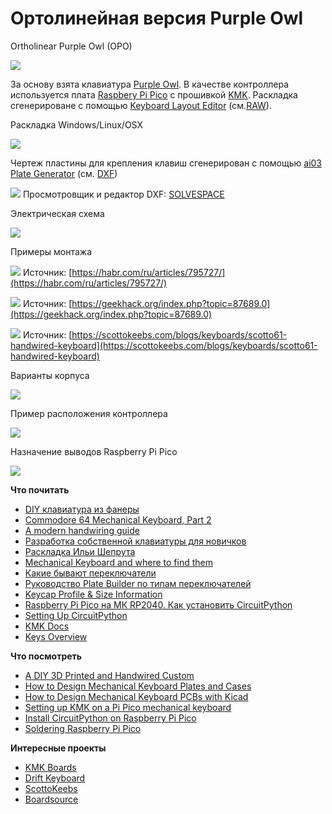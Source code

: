 #  Ортолинейная версия Purple Owl
Ortholinear Purple Owl (OPO)

![](assets/dark.jpg)

За основу взята клавиатура [Purple Owl](https://github.com/SonalPinto/purple-owl).
В качестве контроллера используется плата [Raspbery Pi Pico](https://www.raspberrypi.com/products/raspberry-pi-pico/) с прошивкой [KMK](https://github.com/KMKfw/kmk_firmware). Раскладка сгенерироване с помощью [Keyboard Layout Editor](http://www.keyboard-layout-editor.com/#/gists/5cc3faeed62e0535db84b48822869d70) (cм.[RAW](https://github.com/wowaka/opo/blob/main/kle.txt)).

Раскладка Windows/Linux/OSX

![](assets/win3.png)

Чертеж пластины для крепления клавиш сгенерирован с помощью [ai03 Plate Generator](https://kbplate.ai03.com/) (см. [DXF](assets/plate.dxf))

![](assets/plate.svg)
Просмотровщик и редактор DXF: [SOLVESPACE](https://solvespace.com/index.pl)

Электрическая схема

![](assets/schema3.png)

Примеры монтажа

![](assets/mount.png)
Источник: [https://habr.com/ru/articles/795727/](https://habr.com/ru/articles/795727/)

![](assets/mount2.png)
Источник: [https://geekhack.org/index.php?topic=87689.0](https://geekhack.org/index.php?topic=87689.0)

![](assets/mount3.png)
Источник: [https://scottokeebs.com/blogs/keyboards/scotto61-handwired-keyboard](https://scottokeebs.com/blogs/keyboards/scotto61-handwired-keyboard)

Варианты корпуса

![](assets/mounting.png)

Пример расположения контроллера

![](assets/arrangement.jpeg)

Назначение выводов Raspberry Pi Pico 

![](assets/pinout.svg)

**Что почитать**
- [DIY клавиатура из фанеры](https://habr.com/ru/articles/795727/)
- [Commodore 64 Mechanical Keyboard, Part 2](https://bestguy.github.io/site/keyboard/2018/01/09/c64part2.html)
- [A modern handwiring guide](https://geekhack.org/index.php?topic=87689.0)
- [Разработка собственной клавиатуры для новичков](https://mkbd.ru/post/make-own-custom-keyboard/)
- [Раскладка Ильи Шепрута](https://optozorax.github.io/p/my-keyboard-layout/)
- [Mechanical Keyboard and where to find them](https://github.com/kaos-XIII/List-Mechanical-Keyboard)
- [Какие бывают переключатели](https://geekboards.ru/page/mechanical_switches_v2)
- [Руководство Plate Builder по типам переключателей](http://builder-docs.swillkb.com/features/#switch-type)
- [Keycap Profile & Size Information](https://blog.maxkeyboard.com/dwkb/keycap-profile-size-information/)
- [Raspberry Pi Pico на МК RP2040. Как установить CircuitPython](https://habr.com/ru/articles/538994/)
- [Setting Up CircuitPython](https://github.com/CytronTechnologies/MAKER-PI-RP2040/blob/main/setup-circuitpython.md)
- [KMK Docs](https://github.com/KMKfw/kmk_firmware/tree/master/docs/en)
- [Keys Overview](https://github.com/KMKfw/kmk_firmware/blob/master/docs/en/keycodes.md)

**Что посмотреть**
- [A DIY 3D Printed and Handwired Custom](https://www.youtube.com/watch?v=iOeYkLlq9Ds)
- [How to Design Mechanical Keyboard Plates and Cases](https://www.youtube.com/watch?v=7azQkSu0m_U)
- [How to Design Mechanical Keyboard PCBs with Kicad](https://www.youtube.com/watch?v=8WXpGTIbxlQ)
- [Setting up KMK on a Pi Pico mechanical keyboard](https://www.youtube.com/watch?v=i43lZPAkA2c)
- [Install CircuitPython on Raspberry Pi Pico](https://www.youtube.com/watch?v=1xctZfhZt_g)
- [Soldering Raspberry Pi Pico](https://www.youtube.com/watch?v=u3A2UhlUC2w)

**Интересные проекты**
- [KMK Boards](https://github.com/KMKfw/kmk_firmware/tree/master/boards)
- [Drift Keyboard](https://github.com/Timception/Drift/tree/main)
- [ScottoKeebs](https://scottokeebs.com/)
- [Boardsource](https://www.boardsource.xyz/)
